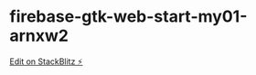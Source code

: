 # firebase-gtk-web-start-my01-arnxw2

[Edit on StackBlitz ⚡️](https://stackblitz.com/edit/firebase-gtk-web-start-my01-arnxw2)